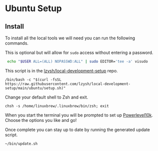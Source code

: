 # Ubuntu Setup

## Install

To install all the local tools we will need you can run the following commands.

This is optional but will allow for `sudo` access without entering a password.

```bash
 echo "$USER ALL=(ALL) NOPASSWD:ALL" | sudo EDITOR='tee -a' visudo
```

This script is in the [lzysh/local-development-setup](https://github.com/lzysh/local-development-setup/blob/main/ubuntu/setup.sh) repo.

```
/bin/bash -c "$(curl -fsSL https://raw.githubusercontent.com/lzysh/local-development-setup/main/ubuntu/setup.sh)"
```

Change your default shell to Zsh and exit.

```
chsh -s /home/linuxbrew/.linuxbrew/bin/zsh; exit
```

When you start the terminal you will be prompted to set up [Powerlevel10k](https://github.com/romkatv/powerlevel10k). Choose the options you like and go!

Once complete you can stay up to date by running the generated update script.

```
~/bin/update.sh
```
